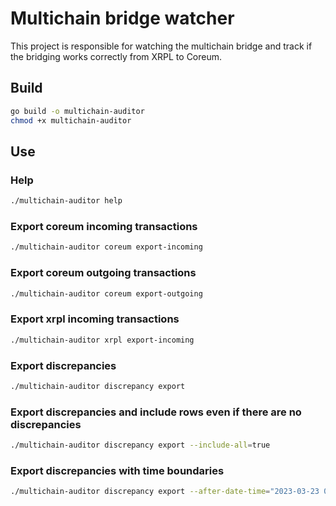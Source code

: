 # Multichain bridge watcher

This project is responsible for watching the multichain bridge and track if the bridging works
correctly from XRPL to Coreum.

## Build

```bash
go build -o multichain-auditor
chmod +x multichain-auditor
```

## Use

### Help

```bash
./multichain-auditor help
```

### Export coreum incoming transactions

```bash
./multichain-auditor coreum export-incoming
```

### Export coreum outgoing transactions

```bash
./multichain-auditor coreum export-outgoing 
```

### Export xrpl incoming transactions

```bash
./multichain-auditor xrpl export-incoming
```

### Export discrepancies

```bash
./multichain-auditor discrepancy export
```

### Export discrepancies and include rows even if there are no discrepancies

```bash
./multichain-auditor discrepancy export --include-all=true
```

### Export discrepancies with time boundaries

```bash
./multichain-auditor discrepancy export --after-date-time="2023-03-23 00:00:00" --before-date-time="2023-01-01 00:00:00"
```

